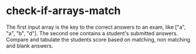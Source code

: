 # check-if-arrays-match
The first input array is the key to the correct answers to an exam, like ["a", "a", "b", "d"]. The second one contains a student's submitted answers. Compare and tabulate the students score based on matching, non matching and blank answers. 
